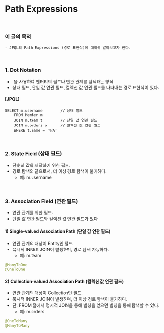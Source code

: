 # Path Expressions
<br/>

### 이 글의 목적
    - JPQL의 Path Expressions (경로 표현식)에 대하여 알아보고자 한다.
<br/>

### 1. Dot Notation
- .을 사용하여 엔터티의 필드나 연관 관계를 탐색하는 방식.
- 상태 필드, 단일 값 연관 필드, 컬렉션 값 연관 필드를 나타내는 경로 표현식이 있다.
#### [JPQL]
```plaintext
SELECT m.username        // 상태 필드
    FROM Member m
    JOIN m.team t        // 단일 값 연관 필드
    JOIN m.orders o      // 컬렉션 값 연관 필드
    WHERE t.name = '팀A'
```
<br/>

### 2. State Field (상태 필드)
- 단순히 값을 저장하기 위한 필드.
- 경로 탐색의 끝으로서, 더 이상 경로 탐색이 불가하다.
    - 예: m.username
<br/>

### 3. Association Field (연관 필드)
- 연관 관계를 위한 필드.
- 단일 값 연관 필드와 컬렉션 값 연관 필드가 있다.
#### 1) Single-valued Association Path (단일 값 연관 필드)
- 연관 관계의 대상이 Entity인 필드.
- 묵시적 INNER JOIN이 발생하며, 경로 탐색 가능하다.
    - 예: m.team
```java
@ManyToOne
@OneToOne
```
#### 2) Collection-valued Association Path (컬렉션 값 연관 필드)
- 연관 관계의 대상이 Collection인 필드.
- 묵시적 INNER JOIN이 발생하며, 더 이상 경로 탐색이 불가하다.
- 단, FROM 절에서 명시적 JOIN을 통해 별칭을 얻으면 별칭을 통해 탐색할 수 있다.
    - 예: m.orders
```java
@OneToMany
@ManyToMany
```
